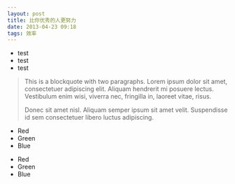 ```yaml
---
layout: post
title: 比你优秀的人更努力 
date: 2013-04-23 09:18
tags: 效率 
---
```


*   test
* test
*   test

> This is a blockquote with two paragraphs. Lorem ipsum dolor sit amet,
> consectetuer adipiscing elit. Aliquam hendrerit mi posuere lectus.
> Vestibulum enim wisi, viverra nec, fringilla in, laoreet vitae, risus.
>  
> Donec sit amet nisl. Aliquam semper ipsum sit amet velit. Suspendisse
> id sem consectetuer libero luctus adipiscing.
>

+   Red
+   Green
+   Blue

*   Red
*   Green
*   Blue
